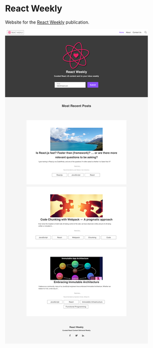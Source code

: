 # React Weekly

Website for the [React Weekly](https://medium.com/react-weekly) publication.

![React Weekly Main Full](https://github.com/RyanCCollins/cdn/blob/master/portfolio-image-gallery-images/react-weekly/mainfull.png?raw=true)
